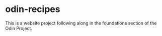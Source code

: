 # odin-recipes
This is a website project following along in 
the foundations section of the Odin Project.
